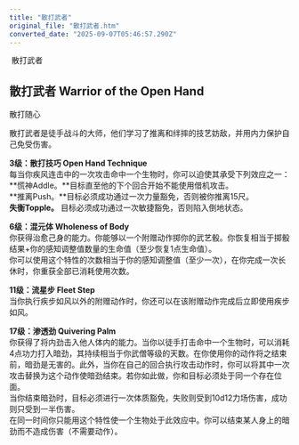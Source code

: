 ```yaml
---
title: "散打武者"
original_file: "散打武者.htm"
converted_date: "2025-09-07T05:46:57.290Z"
---
```


﻿ 散打武者  

## **散打武者 Warrior of the Open Hand**

散打随心

散打武者是徒手战斗的大师，他们学习了推离和绊摔的技艺妨敌，并用内力保护自己免受伤害。

****3级：散打技巧 Open Hand Technique****  
每当你疾风连击中的一次攻击命中一个生物时，你可以迫使其承受下列效应之一：  
**慌神Addle。**目标直至他的下个回合开始不能使用借机攻击。  
**推离Push。**目标必须成功通过一次力量豁免，否则被你推离15尺。  
**失衡Topple。** 目标必须成功通过一次敏捷豁免，否则陷入倒地状态。

****6级：混元体 Wholeness of Body****  
你获得治愈己身的能力。你能够以一个附赠动作掷你的武艺骰。你恢复相当于掷骰结果+你的感知调整值数量的生命值（至少恢复1点生命值）。  
你可以使用这个特性的次数相当于你的感知调整值（至少一次），在你完成一次长休时，你重获全部已消耗使用次数。

****11级：流星步 Fleet Step****  
当你执行疾步如风以外的附赠动作时，你还可以在该附赠动作完成后立即使用疾步如风。

****17级：渗透劲 Quivering Palm****  
你获得了将内劲击入他人体内的能力。当你以徒手打击命中一个生物时，可以消耗4点功力打入暗劲，其持续相当于你武僧等级的天数。在你使用你的动作将之结束前，暗劲是无害的。此外，当你在自己的回合执行攻击动作时，你可以将其中一次攻击替换为这个动作使暗劲结束。若你如此做，你和目标必须处于同一个存在位面。  
当你结束暗劲时，目标必须进行一次体质豁免，失败则受到10d12力场伤害，成功则只受到一半伤害。  
在同一时间你只能用这个特性使一个生物处于此效应中。你可以结束某人身上的暗劲而不造成伤害（不需要动作）。